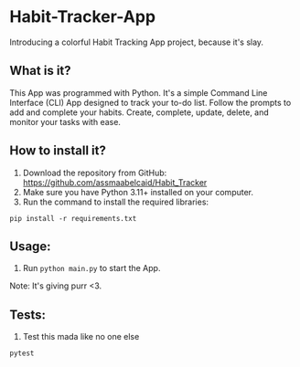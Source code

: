 # Habit-Tracker-App

Introducing a colorful Habit Tracking App project, because it's slay.
 


## What is it?

This App was programmed with Python.
It's a simple Command Line Interface (CLI) App designed to track your to-do list. 
Follow the prompts to add and complete your habits.
Create, complete, update, delete, and monitor your tasks with ease. 

## How to install it?

1. Download the repository from GitHub: https://github.com/assmaabelcaid/Habit_Tracker
2. Make sure you have Python 3.11+ installed on your computer.
3. Run the command to install the required libraries:


```shell
pip install -r requirements.txt
```

## Usage:

1. Run `python main.py` to start the App.


Note: It's giving purr <3.

## Tests:

1. Test this mada like no one else
```shell
pytest
```
 